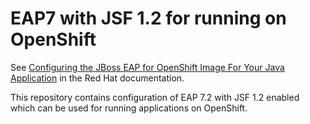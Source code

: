 # EAP7 with JSF 1.2 for running on OpenShift

See [Configuring the JBoss EAP for OpenShift Image For Your Java Application](https://access.redhat.com/documentation/en-us/red_hat_jboss_enterprise_application_platform/7.2/html/getting_started_with_jboss_eap_for_openshift_online/configuring_eap_openshift_image) in the Red Hat documentation.

This repository contains configuration of EAP 7.2 with JSF 1.2 enabled which can be used for running applications on OpenShift.

